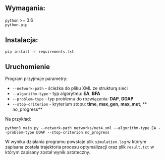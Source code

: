 ## Wymagania:

`python` >= 3.6  
`python-pip`

## Instalacja:

```shell
pip install -r requirements.txt
```

## Uruchomienie

Program przyjmuje parametry:

* `--network-path` - ścieżka do pliku XML ze strukturą sieci
* `--algorithm-type` - typ algorytmu: **EA**, **BFA**
* `--problem-type` - typ problemu do rozwiązania: **DAP**, **DDAP**
* `--stop-criterion` - kryterium stopu: **time**, **max_gen**, **max_mut**, **
  no_progress**

Na przykład:

```shell
python3 main.py --network-path networks/net4.xml --algorithm-type EA --problem-type DDAP --stop-criterion no_progress
```

W wyniku działania programu powstaje plik `simulation.log` w którym zapisana
została trajektoria procesu optymalizacji oraz plik `result.txt` w którym
zapisany został wynik ostateczny.

